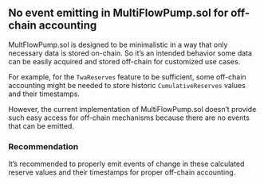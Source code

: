 ## No event emitting in MultiFlowPump.sol for off-chain accounting

MultFlowPump.sol is designed to be minimalistic in a way that only necessary data is stored on-chain. So it’s an intended behavior some data can be easily acquired and stored off-chain for customized use cases.

For example, for the `TwaReserves` feature to be sufficient, some off-chain accounting might be needed to store historic `CumulativeReserves` values and their timestamps. 

However, the current implementation of MultiFlowPump.sol doesn’t provide such easy access for off-chain mechanisms because there are no events that can be emitted.

### Recommendation

It’s recommended to properly emit events of change in these calculated reserve values and their timestamps for proper off-chain accounting. 